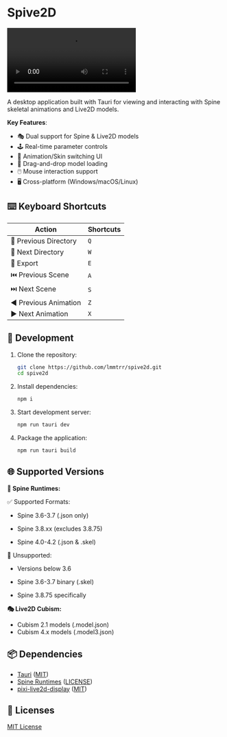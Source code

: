# Spive2D

![](demo.mp4)

A desktop application built with Tauri for viewing and interacting with Spine skeletal animations and Live2D models.

**Key Features**:

- 🎭 Dual support for Spine & Live2D models
- 🕹️ Real-time parameter controls
- 🎨 Animation/Skin switching UI
- 📂 Drag-and-drop model loading
- 🖱️ Mouse interaction support
- 🖥️ Cross-platform (Windows/macOS/Linux)

## ⌨️ Keyboard Shortcuts

| Action                | Shortcuts |
| --------------------- | --------- |
| 📂 Previous Directory | `Q`       |
| 📁 Next Directory     | `W`       |
| 💾 Export             | `E`       |
| ⏮️ Previous Scene     | `A`       |
| ⏭️ Next Scene         | `S`       |
| ◀️ Previous Animation | `Z`       |
| ▶️ Next Animation     | `X`       |

## 🚀 Development

1. Clone the repository:

   ```bash
   git clone https://github.com/lmmtrr/spive2d.git
   cd spive2d
   ```

2. Install dependencies:

   ```bash
   npm i
   ```

3. Start development server:

   ```bash
   npm run tauri dev
   ```

4. Package the application:

   ```bash
   npm run tauri build
   ```

## 🌐 Supported Versions

**🦴 Spine Runtimes:**

✅ Supported Formats:

- Spine 3.6-3.7 (.json only)

- Spine 3.8.xx (excludes 3.8.75)

- Spine 4.0-4.2 (.json & .skel)

🚫 Unsupported:

- Versions below 3.6

- Spine 3.6-3.7 binary (.skel)

- Spine 3.8.75 specifically

**🎭 Live2D Cubism:**

- Cubism 2.1 models (.model.json)
- Cubism 4.x models (.model3.json)

## 📦 Dependencies

- [Tauri](https://github.com/tauri-apps/tauri) ([MIT](https://github.com/tauri-apps/tauri/blob/dev/LICENSE_MIT))
- [Spine Runtimes](https://github.com/EsotericSoftware/spine-runtimes) ([LICENSE](https://github.com/EsotericSoftware/spine-runtimes/blob/master/LICENSE))
- [pixi-live2d-display](https://github.com/guansss/pixi-live2d-display) ([MIT](https://github.com/guansss/pixi-live2d-display/blob/master/LICENSE))

## 📄 Licenses

[MIT License](https://github.com/lmmtrr/spive2d/blob/main/LICENSE)
